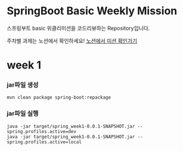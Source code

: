 # SpringBoot Basic Weekly Mission
스프링부트 basic 위클리미션을 코드리뷰하는 Repository입니다.

주차별 과제는 노션에서 확인하세요!
[노션에서 미션 확인가기](https://www.notion.so/backend-devcourse/Part1-3-38f57acca0dd490db11393701417943a)

# week 1

### jar파일 생성

```shell
mvn clean package spring-boot:repackage 
```
### jar파일 실행

```shell
java -jar target/spring_week1-0.0.1-SNAPSHOT.jar --spring.profiles.active=dev 
java -jar target/spring_week1-0.0.1-SNAPSHOT.jar --spring.profiles.active=local
```